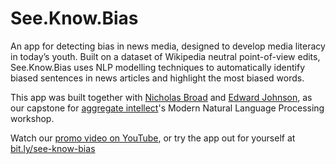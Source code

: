 # See.Know.Bias

An app for detecting bias in news media, designed to develop media literacy in today’s youth. Built on a dataset of Wikipedia neutral point-of-view edits, See.Know.Bias uses NLP modelling techniques to automatically identify biased sentences in news articles and highlight the most biased words.

This app was built together with [Nicholas Broad](https://github.com/nbroad1881) and [Edward Johnson](https://www.linkedin.com/in/edwardjohnson/), as our capstone for [aggregate intellect](https://ai.science)'s Modern Natural Language Processing workshop.

Watch our [promo video on YouTube](https://www.youtube.com/watch?v=m2Gms7ySUJk), or try the app out for yourself at [bit.ly/see-know-bias](https://bit.ly/see-know-bias)
